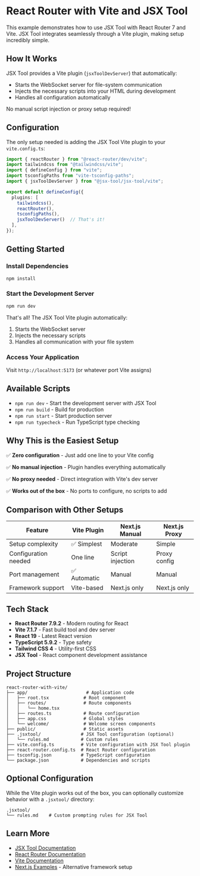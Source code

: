 # React Router with Vite and JSX Tool

This example demonstrates how to use JSX Tool with React Router 7 and Vite. JSX Tool integrates seamlessly through a Vite plugin, making setup incredibly simple.

## How It Works

JSX Tool provides a Vite plugin (`jsxToolDevServer`) that automatically:
- Starts the WebSocket server for file-system communication
- Injects the necessary scripts into your HTML during development
- Handles all configuration automatically

No manual script injection or proxy setup required!

## Configuration

The only setup needed is adding the JSX Tool Vite plugin to your `vite.config.ts`:

```typescript
import { reactRouter } from "@react-router/dev/vite";
import tailwindcss from "@tailwindcss/vite";
import { defineConfig } from "vite";
import tsconfigPaths from "vite-tsconfig-paths";
import { jsxToolDevServer } from "@jsx-tool/jsx-tool/vite";

export default defineConfig({
  plugins: [
    tailwindcss(), 
    reactRouter(), 
    tsconfigPaths(), 
    jsxToolDevServer()  // That's it!
  ],
});
```

## Getting Started

### Install Dependencies

```bash
npm install
```

### Start the Development Server

```bash
npm run dev
```

That's all! The JSX Tool Vite plugin automatically:
1. Starts the WebSocket server
2. Injects the necessary scripts
3. Handles all communication with your file system

### Access Your Application

Visit `http://localhost:5173` (or whatever port Vite assigns)

## Available Scripts

- `npm run dev` - Start the development server with JSX Tool
- `npm run build` - Build for production
- `npm run start` - Start production server
- `npm run typecheck` - Run TypeScript type checking

## Why This is the Easiest Setup

✅ **Zero configuration** - Just add one line to your Vite config

✅ **No manual injection** - Plugin handles everything automatically

✅ **No proxy needed** - Direct integration with Vite's dev server

✅ **Works out of the box** - No ports to configure, no scripts to add

## Comparison with Other Setups

| Feature | Vite Plugin | Next.js Manual | Next.js Proxy |
|---------|-------------|----------------|---------------|
| Setup complexity | ✅ Simplest | Moderate | Simple |
| Configuration needed | One line | Script injection | Proxy config |
| Port management | ✅ Automatic | Manual | Manual |
| Framework support | Vite-based | Next.js only | Next.js only |

## Tech Stack

- **React Router 7.9.2** - Modern routing for React
- **Vite 7.1.7** - Fast build tool and dev server
- **React 19** - Latest React version
- **TypeScript 5.9.2** - Type safety
- **Tailwind CSS 4** - Utility-first CSS
- **JSX Tool** - React component development assistance

## Project Structure

```
react-router-with-vite/
├── app/                      # Application code
│   ├── root.tsx             # Root component
│   ├── routes/              # Route components
│   │   └── home.tsx
│   ├── routes.ts            # Route configuration
│   ├── app.css              # Global styles
│   └── welcome/             # Welcome screen components
├── public/                  # Static assets
├── .jsxtool/               # JSX Tool configuration (optional)
│   └── rules.md            # Custom rules
├── vite.config.ts          # Vite configuration with JSX Tool plugin
├── react-router.config.ts  # React Router configuration
├── tsconfig.json           # TypeScript configuration
└── package.json            # Dependencies and scripts
```

## Optional Configuration

While the Vite plugin works out of the box, you can optionally customize behavior with a `.jsxtool/` directory:

```
.jsxtool/
└── rules.md    # Custom prompting rules for JSX Tool
```

## Learn More

- [JSX Tool Documentation](https://github.com/jsx-tool/jsx-tool)
- [React Router Documentation](https://reactrouter.com)
- [Vite Documentation](https://vite.dev)
- [Next.js Examples](../next-without-proxy) - Alternative framework setup
